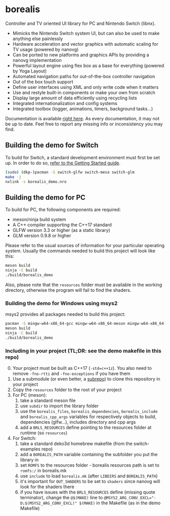 # borealis

Controller and TV oriented UI library for PC and Nintendo Switch (libnx).

- Mimicks the Nintendo Switch system UI, but can also be used to make anything else painlessly
- Hardware acceleration and vector graphics with automatic scaling for TV usage (powered by nanovg)
- Can be ported to new platforms and graphics APIs by providing a nanovg implementation
- Powerful layout engine using flex box as a base for everything (powered by Yoga Layout)
- Automated navigation paths for out-of-the-box controller navigation
- Out of the box touch support
- Define user interfaces using XML and only write code when it matters
- Use and restyle built-in components or make your own from scratch
- Display large amount of data efficiently using recycling lists
- Integrated internationalization and config systems
- Integrated toolbox (logger, animations, timers, background tasks...)

Documentation is available [right here](https://github.com/natinusala/borealis/wiki). As every documentation, it may not be up to date. Feel free to report any missing info or inconsistency you may find.

## Building the demo for Switch

To build for Switch, a standard development environment must first be set up. In order to do so, [refer to the Getting Started guide](https://devkitpro.org/wiki/Getting_Started).

```bash
(sudo) (dkp-)pacman -S switch-glfw switch-mesa switch-glm
make -j
nxlink -s borealis_demo.nro
```

## Building the demo for PC

To build for PC, the following components are required:

- meson/ninja build system
- A C++ compiler supporting the C++17 standard
- GLFW version 3.3 or higher (as a static library)
- GLM version 0.9.8 or higher

Please refer to the usual sources of information for your particular operating system. Usually the commands needed to build this project will look like this:

```bash
meson build
ninja -C build
./build/borealis_demo
```

Also, please note that the `resources` folder must be available in the working directory, otherwise the program will fail to find the shaders.

### Building the demo for Windows using msys2

msys2 provides all packages needed to build this project:

```bash
pacman -S mingw-w64-x86_64-gcc mingw-w64-x86_64-meson mingw-w64-x86_64-ninja mingw-w64-x86_64-pkg-config mingw-w64-x86_64-glfw mingw-w64-x86_64-glm
meson build
ninja -C build
./build/borealis_demo
```

### Including in your project (TL;DR: see the demo makefile in this repo)
0. Your project must be built as C++17 (`-std=c++1z`). You also need to remove `-fno-rtti` and `-fno-exceptions` if you have them
1. Use a submodule (or even better, a [subrepo](https://github.com/ingydotnet/git-subrepo)) to clone this repository in your project
2. Copy the `resources` folder to the root of your project
3. For PC (meson):
    1. take a standard meson file
    2. use `subdir` to import the library folder
    3. use the `borealis_files`, `borealis_dependencies`, `borealis_include` and `borealis_cpp_args` variables for respectively objects to build, dependencies (glfw...), includes directory and cpp args
    4. add a `BRLS_RESOURCES` define pointing to the resources folder at runtime (so `resources`)
4. For Switch:
    1. take a standard deko3d homebrew makefile (from the switch-examples repo)
    2. add a `BOREALIS_PATH` variable containing the subfolder you put the library in
    3. set `ROMFS` to the resources folder - borealis resources path is set to `romfs:/` in borealis.mk
    4. use `include` to load `borealis.mk` (after `LIBDIRS` and `BOREALIS_PATH`)
    5. it's important for `OUT_SHADERS` to be set to `shaders` since nanovg will look for the shaders there
    6. if you have issues with the `BRLS_RESOURCES` define (missing quote terminator), change the `@$(MAKE)` line to `@MSYS2_ARG_CONV_EXCL="-D;$(MSYS2_ARG_CONV_EXCL)" $(MAKE)` in the Makefile (as in the demo Makefile)
